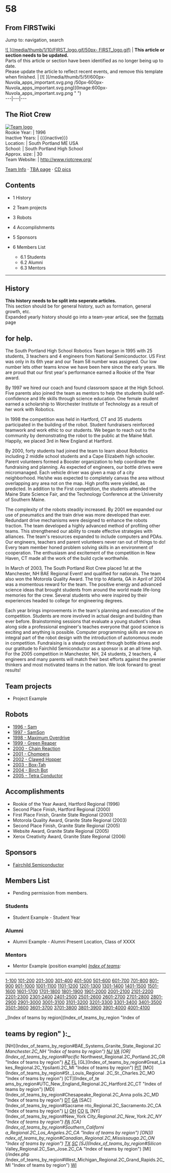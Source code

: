 # 58

## From FIRSTwiki

Jump to: navigation, search

[![ ](/media/thumb/1/10/FIRST_logo.gif/50px-
FIRST_logo.gif)](Image:FIRST_logo.gif " ") | **This article or section needs to be updated.**<br>
Parts of this article or section have been identified as no longer being up to date.<br>
Please update the article to reflect recent events, and remove this template when finished. | [![ ](/media/thumb/5/5f/600px-Nuvola_apps_important.svg.png
/50px-600px-Nuvola_apps_important.svg.png)](Image:600px-
Nuvola_apps_important.svg.png " ")<br>
---|---|---

## The Riot Crew

[![Team logo](/media/8/81/58_logo.gif)](Image:58_logo.gif "Team
logo")<br>
Rookie Year: | 1996<br>
Inactive Years: | {{{inactive}}}<br>
Location: | South Portland ME USA<br>
School: | South Portland High School<br>
Approx. size: | 30<br>
Team Website: | <http://www.riotcrew.org/>

[Team Info](http://frclinks.appspot.com/t/58 "http://frclinks.appspot.com/t/58") · [TBA page](http://www.thebluealliance.com/team/58 "http://www.thebluealliance.com/team/58") · [CD pics](http://www.chiefdelphi.com/media/photos/tags/frc58 "http://www.chiefdelphi.com/media/photos/tags/frc58")

## Contents

- 1 History
- 2 Team projects
- 3 Robots
- 4 Accomplishments
- 5 Sponsors
- 6 Members List

  - 6.1 Students
  - 6.2 Alumni
  - 6.3 Mentors

--------------------------------------------------------------------------------

## History

**This history needs to be split into seperate articles.**<br>
This section should be for general history, such as formation, general growth, etc.<br>
Expanded yearly history should go into a team-year artical, see the [formats](FIRSTwiki:Page_formats "FIRSTwiki:Page formats") page

## for help.

The South Portland High School Robotics Team began in 1995 with 25 students, 3 teachers and 4 engineers from National Semiconductor. US First was only in its 6th year and our Team 58 number was assigned. Our low number lets other teams know we have been here since the early years. We are proud that our first year's performance earned a Rookie of the Year award.

By 1997 we hired our coach and found classroom space at the High School. Five parents also joined the team as mentors to help the students build self- confidence and life skills through science education. One female student earned a scholarship to Worchester Institute of Technology as a result of her work with Robotics.

In 1998 the competition was held in Hartford, CT and 35 students participated in the building of the robot. Student fundraisers reinforced teamwork and work ethic to our students. We began to reach out to the community by demonstrating the robot to the public at the Maine Mall. Happily, we placed 3rd in New England at Hartford.

By 2000, forty students had joined the team to learn about Robotics including 2 middle school students and a Cape Elizabeth high schooler. Parent volunteers formed a Booster organization to help coordinate the fundraising and planning. As expected of engineers, our bottle drives were micromanaged. Each vehicle driver was given a map of a city neighborhood. He/she was expected to completely canvas the area without overlapping any area not on the map. High profits were yielded, as predicted. In addition to the First competition, the students attended the Maine State Science Fair, and the Technology Conference at the University of Southern Maine.

The complexity of the robots steadily increased. By 2001 we expanded our use of pneumatics and the train drive was more developed than ever. Redundant drive mechanisms were designed to enhance the robots traction. The team developed a highly advanced method of profiling other teams. This strengthened our ability to create effective strategies with alliances. The team's resources expanded to include computers and PDAs. Our engineers, teachers and parent volunteers never ran out of things to do! Every team member honed problem solving skills in an environment of cooperation. The enthusiasm and excitement of the competition in New Haven, CT made all the work of the build cycle worthwhile.

In March of 2003, The South Portland Riot Crew placed 1st at the Manchester, NH BAE Regional Event! and qualified for nationals. The team also won the Motorola Quality Award. The trip to Atlanta, GA in April of 2004 was a momentous reward for the team. The positive energy and advanced science ideas that brought students from around the world made life-long memories for the crew. Several students who were inspired by their experiences headed to college for engineering degrees.

Each year brings improvements in the team's planning and execution of the competition. Students are more involved in actual design and building than ever before. Brainstorming sessions that evaluate a young student's ideas along side a professional engineer's teaches everyone that good science is exciting and anything is possible. Computer programming skills are now an integral part of the robot design with the introduction of autonomous mode in competition. Fundraising is a steady constant through bottle drives and our gratitude to Fairchild Semiconductor as a sponsor is at an all time high. For the 2005 competition in Manchester, NH, 24 students, 2 teachers, 4 engineers and many parents will match their best efforts against the premier thinkers and most motivated teams in the nation. We look forward to great results!

## Team projects

- Project Example

## Robots

- [1996 - Sam](Sam_%2858%29 "Sam \(58\)")
- [1997 - SamSon](SamSon_%2858%29 "SamSon \(58\)")
- [1998 - Maximum Overdrive](Maximum_Overdrive_%2858%29 "Maximum Overdrive \(58\)")
- [1999 - Green Reaper](Green_Reaper_%2858%29 "Green Reaper \(58\)")
- [2000 - Chain Reaction](Chain_Reaction_%2858%29 "Chain Reaction \(58\)")
- [2001 - Chompers](Chompers_%2858%29 "Chompers \(58\)")
- [2002 - Clawed Hopper](Clawed_Hopper_%2858%29 "Clawed Hopper \(58\)")
- [2003 - Box-Tah](Box-Tah_%2858%29 "Box-Tah \(58\)")
- [2004 - Birch Bot](Birch_Bot_%2858%29 "Birch Bot \(58\)")
- [2005 - Tetra Conductor](/index.php?title=TetraConductor_%2858%29&action=edit "TetraConductor \(58\)")

## Accomplishments

- Rookie of the Year Award, Hartford Regional (1996)
- Second Place Finish, Hartford Regional (2000)
- First Place Finish, Granite State Regional (2003)
- Motorola Quality Award, Granite State Regional (2003)
- Second Place Finish, Granite State Regional (2005)
- Website Award, Granite State Regional (2005)
- Xerox Creativity Award, Granite State Regional (2006)

## Sponsors

- [Fairchild Semiconductor](http://www.fairchildsemi.com/ "http://www.fairchildsemi.com/")

## Members List

- Pending permission from members.

### Students

- Student Example - Student Year

### Alumni

- Alumni Example - Alumni Present Location, Class of XXXX

### Mentors

- Mentor Example (position example) _[Index of teams](Index_of_teams "Index of teams"):_

--------------------------------------------------------------------------------

[1-100](Index_of_teams#1-100 "Index of teams") [101-200](Index_of_teams#101-200 "Index of teams") [201-300](Index_of_teams#201-300 "Index of teams") [301-400](Index_of_teams#301-400 "Index of teams") [401-500](Index_of_teams#401-500 "Index of teams") [501-600](Index_of_teams#501-600 "Index of teams") [601-700](Index_of_teams#601-700 "Index of teams") [701-800](Index_of_teams#701-800 "Index of teams") [801-900](Index_of_teams#801-900 "Index of teams") [901-1000](Index_of_teams#901-1000 "Index of teams") [1001-1100](Index_of_teams#1001-1100 "Index of teams") [1101-1200](Index_of_teams#1101-1200 "Index of teams") [1201-1300](Index_of_teams#1201-1300 "Index of teams") [1301-1400](Index_of_teams#1301-1400 "Index of teams") [1401-1500](Index_of_teams#1401-1500 "Index of teams") [1501-1600](Index_of_teams#1501-1600 "Index of teams") [1601-1700](Index_of_teams#1601-1700 "Index of teams") [1701-1800](Index_of_teams#1701-1800 "Index of teams") [1801-1900](Index_of_teams#1801-1900 "Index of teams") [1901-2000](Index_of_teams#1901-2000 "Index of teams") [2001-2100](Index_of_teams#2001-2100 "Index of teams") [2101-2200](Index_of_teams#2101-2200 "Index of teams") [2201-2300](Index_of_teams#2201-2300 "Index of teams") [2301-2400](Index_of_teams#2301-2400 "Index of teams") [2401-2500](Index_of_teams#2401-2500 "Index of teams") [2501-2600](Index_of_teams#2501-2600 "Index of teams") [2601-2700](Index_of_teams#2601-2700 "Index of teams") [2701-2800](Index_of_teams#2701-2800 "Index of teams") [2801-2900](Index_of_teams#2801-2900 "Index of teams") [2901-3000](Index_of_teams#2901-3000 "Index of teams") [3001-3100](Index_of_teams#3001-3100 "Index of teams") [3101-3200](Index_of_teams#3101-3200 "Index of teams") [3201-3300](Index_of_teams#3201-3300 "Index of teams") [3301-3400](Index_of_teams#3301-3400 "Index of teams") [3401-3500](Index_of_teams#3401-3500 "Index of teams") [3501-3600](Index_of_teams#3501-3600 "Index of teams") [3601-3700](Index_of_teams#3601-3700 "Index of teams") [3701-3800](Index_of_teams#3701-3800 "Index of teams") [3801-3900](Index_of_teams#3801-3900 "Index of teams") [3901-4000](Index_of_teams#3901-4000 "Index of teams") [4001-4100](Index_of_teams#4001-4100 "Index of teams")

_[Index of teams by region](Index_of_teams_by_region "Index of

## teams by region" ):_

[NH](Index_of_teams_by_region#BAE_Systems_Granite_State_Regional.2C
_Manchester.2C_NH "Index of teams by region") [NJ](Index_of_teams_by_region#New_Jersey_Regional.2C_Trenton.2C_NJ "Index of teams by region") [VA](Index_of_teams_by_region#NASA.2FVCU_Regional.2C_Richmond.2C_VA "Index of teams by region") [OR](Index_of_teams_by_region#Pacific_
Northwest_Regional.2C_Portland.2C_OR "Index of teams by region") [AZ](Index_of_teams_by_region#Arizona_Regional.2C_Phoenix.2C_AZ "Index of teams by region") [FL](Index_of_teams_by_region#Florida_Regional.2C_Orlando.2C_FL "Index of teams by region") [GL](Index_of_teams_by_region#Great_La
kes_Regional.2C_Ypsilanti.2C_MI "Index of teams by region") [PIT](Index_of_teams_by_region#Pittsburgh_Regional.2C_Pittsburgh.2C_PA "Index of
teams by region") [MO](Index_of_teams_by_region#St._Louis_Regional
.2C_St._Charles.2C_MO "Index of teams by region") [CT](Index_of_te
ams_by_region#UTC_New_England_Regional.2C_Hartford.2C_CT "Index of teams by
region") [MD](Index_of_teams_by_region#Chesapeake_Regional.2C_Anna
polis.2C_MD "Index of teams by region") [DT](Index_of_teams_by_region#Detroit_Regional.2C_Detroit.2C_MI "Index of teams by region") [GA](Index_of_teams_by_region#Peachtree_Regional.2C_Duluth.2C_GA "Index of teams by region") [SAC](Index_of_teams_by_region#Sacrame
nto_Regional.2C_Sacramento.2C_CA "Index of teams by region") [LI](Index_of_teams_by_region#SBPLI_Long_Island_Regional.2C_Brentwood.2C_NY "Index
of teams by region") [OH](Index_of_teams_by_region#Buckeye_Regional.2C_Cleveland.2C_OH "Index of teams by region") [CO](Index_of_teams_by_region#Colorado_Regional.2C_Denver.2C_CO "Index of teams by region") [IL](Index_of_teams_by_region#Midwest_Regional.2C_Evanston.2C_IL "Index of teams by region") [NY](Index_of_teams_by_region#New_York
_City_Regional.2C_New_York.2C_NY "Index of teams by region") [PA](Index_of_teams_by_region#Philadelphia_Regional.2C_Philadelphia.2C_PA "Index of
teams by region") [CA](Index_of_teams_by_region#Southern_Californi
a_Regional.2C_Los_Angeles.2C_CA "Index of teams by region") [ON](I
ndex_of_teams_by_region#Canadian_Regional.2C_Mississauga.2C_ON "Index of teams
by region") [TX](Index_of_teams_by_region#Lone_Star_Regional.2C_Houston.2C_TX "Index of teams by region") [SC](Index_of_teams_by_region#Palmetto_Regional.2C_Columbia.2C_SC "Index of teams by region") [SJ](Index_of_teams_by_region#Silicon_
Valley_Regional.2C_San_Jose.2C_CA "Index of teams by region") [MI](/index.php
/Index_of_teams_by_region#West_Michigan_Regional.2C_Grand_Rapids.2C_MI "Index
of teams by region") [WI](Index_of_teams_by_region#Wisconsin_Regional.2C_Milwaukee.2C_WI "Index of teams by region")
